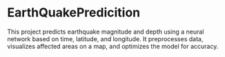 # EarthQuakePredicition
 This project predicts earthquake magnitude and depth using a neural network based on time, latitude, and longitude. It preprocesses data, visualizes affected areas on a map, and optimizes the model for accuracy.
